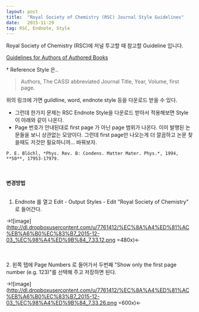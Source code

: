 ```yaml
---
layout: post
title:  "Royal Society of Chemistry (RSC) Journal Style Guidelines"
date:   2015-11-29
tag: RSC, Endnote, Style
---
```



Royal Society of Chemistry (RSC)에 저널 투고할 때 참고할 Guideline 입니다.

[Guidelines for Authors of Authored Books](http://www.rsc.org/Publishing/Books/authorguidelines.asp)  

† Reference Style 은..

> Authors, The CASSI abbreviated Journal Title, Year, Volume, first page.

위의 링크에 가면 guildline, word, endnote style 등을 다운로드 받을 수 있다.  

- 그런데 한가지 문제는 RSC Endnote Style을 다운로드 받아서 적용해보면 Style이 아래와 같이 나온다.    
- Page 번호가 안내된대로 first page 가 아닌 page 범위가 나온다. 이미 발행된 논문들을 보니 상관없는 모양이다. 그런데 first page만 나오는게   더 깔끔하고 논문 찾을때도 저것만 필요하니까... 바꿔보자. 

  
```
P. E. Blöchl, *Phys. Rev. B: Condens. Matter Mater. Phys.*, 1994, **50**, 17953-17979.
```
<br><br>
**변경방법**
<br><br>
1. Endnote 를 열고 Edit - Output Styles - Edit "Royal Society of Chemistry" 로 들어간다.  

->![image](http://dl.dropboxusercontent.com/u/7761412/%EC%8A%A4%ED%81%AC%EB%A6%B0%EC%83%B7_2015-12-03_%EC%98%A4%ED%9B%84_7.33.12.png =480x)<-

<br><br>
2. 왼쪽 탭에 Page Numbers 로 들어가서 두번째 "Show only the first page number (e.g. 123)"를 선택해 주고 저장하면 된다.

->![image](http://dl.dropboxusercontent.com/u/7761412/%EC%8A%A4%ED%81%AC%EB%A6%B0%EC%83%B7_2015-12-03_%EC%98%A4%ED%9B%84_7.33.26.png =600x)<-


